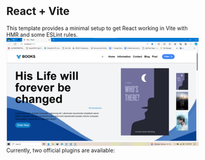 # React + Vite

This template provides a minimal setup to get React working in Vite with HMR and some ESLint rules.
<img src="./readme/Screenshot 2024-07-14 224005.png" />
Currently, two official plugins are available:


